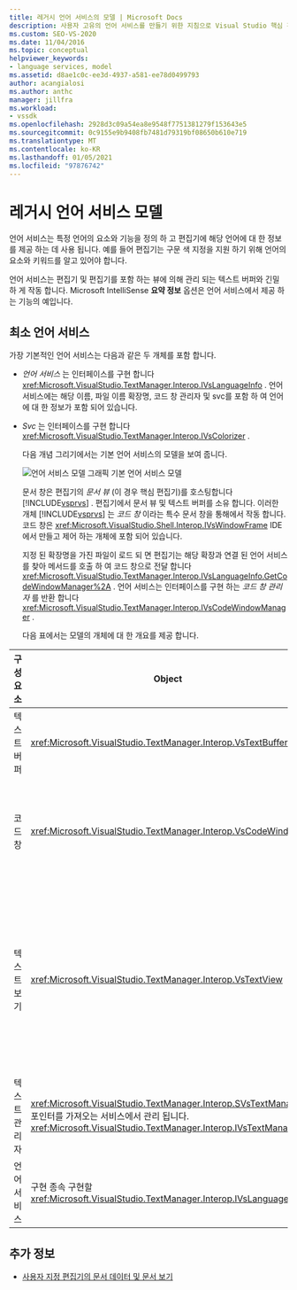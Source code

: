 ```yaml
---
title: 레거시 언어 서비스의 모델 | Microsoft Docs
description: 사용자 고유의 언어 서비스를 만들기 위한 지침으로 Visual Studio 핵심 편집기에 대 한 최소 언어 서비스의이 모델을 사용 합니다.
ms.custom: SEO-VS-2020
ms.date: 11/04/2016
ms.topic: conceptual
helpviewer_keywords:
- language services, model
ms.assetid: d8ae1c0c-ee3d-4937-a581-ee78d0499793
author: acangialosi
ms.author: anthc
manager: jillfra
ms.workload:
- vssdk
ms.openlocfilehash: 2928d3c09a54ea8e9548f7751381279f153643e5
ms.sourcegitcommit: 0c9155e9b9408fb7481d79319bf08650b610e719
ms.translationtype: MT
ms.contentlocale: ko-KR
ms.lasthandoff: 01/05/2021
ms.locfileid: "97876742"
---
```

# <a name="model-of-a-legacy-language-service"></a>레거시 언어 서비스 모델
언어 서비스는 특정 언어의 요소와 기능을 정의 하 고 편집기에 해당 언어에 대 한 정보를 제공 하는 데 사용 됩니다. 예를 들어 편집기는 구문 색 지정을 지원 하기 위해 언어의 요소와 키워드를 알고 있어야 합니다.

 언어 서비스는 편집기 및 편집기를 포함 하는 뷰에 의해 관리 되는 텍스트 버퍼와 긴밀 하 게 작동 합니다. Microsoft IntelliSense **요약 정보** 옵션은 언어 서비스에서 제공 하는 기능의 예입니다.

## <a name="a-minimal-language-service"></a>최소 언어 서비스
 가장 기본적인 언어 서비스는 다음과 같은 두 개체를 포함 합니다.

- *언어 서비스* 는 인터페이스를 구현 합니다 <xref:Microsoft.VisualStudio.TextManager.Interop.IVsLanguageInfo> . 언어 서비스에는 해당 이름, 파일 이름 확장명, 코드 창 관리자 및 svc를 포함 하 여 언어에 대 한 정보가 포함 되어 있습니다.

- *Svc* 는 인터페이스를 구현 합니다 <xref:Microsoft.VisualStudio.TextManager.Interop.IVsColorizer> .

  다음 개념 그리기에서는 기본 언어 서비스의 모델을 보여 줍니다.

  ![언어 서비스 모델 그래픽](../../extensibility/media/vslanguageservicemodel.gif "vsLanguageServiceModel") 기본 언어 서비스 모델

  문서 창은 편집기의 *문서 뷰* (이 경우 핵심 편집기)를 호스팅합니다 [!INCLUDE[vsprvs](../../code-quality/includes/vsprvs_md.md)] . 편집기에서 문서 뷰 및 텍스트 버퍼를 소유 합니다. 이러한 개체 [!INCLUDE[vsprvs](../../code-quality/includes/vsprvs_md.md)] 는 *코드 창* 이라는 특수 문서 창을 통해에서 작동 합니다. 코드 창은 <xref:Microsoft.VisualStudio.Shell.Interop.IVsWindowFrame> IDE에서 만들고 제어 하는 개체에 포함 되어 있습니다.

  지정 된 확장명을 가진 파일이 로드 되 면 편집기는 해당 확장과 연결 된 언어 서비스를 찾아 메서드를 호출 하 여 코드 창으로 전달 합니다 <xref:Microsoft.VisualStudio.TextManager.Interop.IVsLanguageInfo.GetCodeWindowManager%2A> . 언어 서비스는 인터페이스를 구현 하는 *코드 창 관리자* 를 반환 합니다 <xref:Microsoft.VisualStudio.TextManager.Interop.IVsCodeWindowManager> .

  다음 표에서는 모델의 개체에 대 한 개요를 제공 합니다.

| 구성 요소 | Object | 기능 |
|------------------| - | - |
| 텍스트 버퍼 | <xref:Microsoft.VisualStudio.TextManager.Interop.VsTextBuffer> | 유니코드 읽기/쓰기 텍스트 스트림입니다. 텍스트에서 다른 인코딩을 사용할 수 있습니다. |
| 코드 창 | <xref:Microsoft.VisualStudio.TextManager.Interop.VsCodeWindow> | 하나 이상의 텍스트 뷰를 포함 하는 문서 창입니다. [!INCLUDE[vsprvs](../../code-quality/includes/vsprvs_md.md)]가 mdi (다중 문서 인터페이스) 모드에 있으면 코드 창은 mdi 자식입니다. |
| 텍스트 보기 | <xref:Microsoft.VisualStudio.TextManager.Interop.VsTextView> | 사용자가 키보드와 마우스를 사용 하 여 텍스트를 탐색 하 고 볼 수 있도록 하는 창입니다. 텍스트 뷰가 사용자에 게 편집기로 표시 됩니다. 일반 편집기 창, 출력 창 및 직접 실행 창에서 텍스트 뷰를 사용할 수 있습니다. 또한 코드 창 내에서 하나 이상의 텍스트 뷰를 구성할 수 있습니다. |
| 텍스트 관리자 | <xref:Microsoft.VisualStudio.TextManager.Interop.SVsTextManager>포인터를 가져오는 서비스에서 관리 됩니다. <xref:Microsoft.VisualStudio.TextManager.Interop.IVsTextManager> | 앞에서 설명한 모든 구성 요소에서 공유 하는 공통 정보를 유지 관리 하는 구성 요소입니다. |
| 언어 서비스 | 구현 종속 구현할 <xref:Microsoft.VisualStudio.TextManager.Interop.IVsLanguageInfo> | 구문 강조 표시, 문 완성 및 중괄호 일치와 같은 언어별 정보를 편집기에 제공 하는 개체입니다. |

## <a name="see-also"></a>추가 정보
- [사용자 지정 편집기의 문서 데이터 및 문서 보기](../../extensibility/document-data-and-document-view-in-custom-editors.md)
